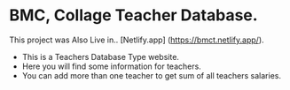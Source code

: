 # BMC, Collage Teacher Database.

This project was Also Live in.. [Netlify.app] (https://bmct.netlify.app/).

* This is a Teachers Database Type website.
* Here you will find some information for teachers.
* You can add more than one teacher to get sum of all teachers salaries.